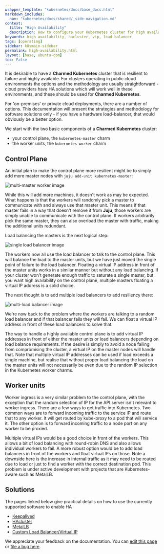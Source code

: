 ```yaml
---
wrapper_template: "kubernetes/docs/base_docs.html"
markdown_includes:
  nav: "kubernetes/docs/shared/_side-navigation.md"
context:
  title: "High Availability"
  description: How to configure your Kubernetes cluster for high availability.
keywords: high availability, hacluster, vip, load balancer
tags: [operating]
sidebar: k8smain-sidebar
permalink: high-availability.html
layout: [base, ubuntu-com]
toc: False
---
```


It is desirable to have a **Charmed Kubernetes** cluster that is resilient to
failure and highly available. For clusters operating in public cloud
environments the options and the methodology are usually straightforward -
cloud providers have HA solutions which will work well in these environments,
and these should be used for **Charmed Kubernetes**.

For 'on-premises' or private cloud deployments, there are a number of options.
This documentation will present the strategies and methodology for software
solutions only - if you have a hardware load-balancer, that would obviously be
a better option.

 We start with the two basic components of a **Charmed Kubernetes** cluster:

 - your control plane, the `kubernetes-master` charm
 - the worker units, the `kubernetes-worker` charm

## Control Plane

An initial plan to make the control plane more resilient might be to simply add more
master nodes with  `juju add-unit kubernetes-master`:

![multi-master worker image][img-multi-master]

While this will add more machines, it doesn't work as may be expected. What
happens is that the workers will randomly pick a master to communicate with and
always use that master unit. This means if that master fails in a way that
doesn't remove it from **Juju**, those workers are simply unable to communicate
with the control plane. If workers arbitrarily pick the same master, they can
also overload the master with traffic, making the additional units redundant.

Load balancing the masters is the next logical step:

![single load balancer image][img-single-load-balancer]

The workers now all use the load balancer to talk to the control plane. This
will balance the load to the master units, but we have just moved the single
point of failure to the load balancer. Floating a virtual IP address in front
of the master units works in a similar manner but without any load balancing.
If your cluster won't generate enough traffic to saturate a single master, but
you want high availability on the control plane, multiple masters floating a
virtual IP address is a solid choice.

The next thought is to add multiple load balancers to add resiliency there:

![multi-load balancer image][img-multi-load-balancer]

We're now back to the problem where the workers are talking to a random load
balancer and if that balancer fails they will fail. We can float a virtual IP
address in front of these load balancers to solve that.

The way to handle a highly available control plane is to add virtual IP
addresses in front of either the master units or load balancers depending on
load balance requirements. If the desire is simply to avoid a node failing from
compromising the cluster, a virtual IP on the master nodes will handle that.
Note that multiple virtual IP addresses can be used if load exceeds a single
machine, but realise that without proper load balancing the load on the master
units will not necessarily be even due to the random IP selection in the
Kubernetes worker charms.

## Worker units

Worker ingress is a very similar problem to the control plane, with the
exception that the random selection of IP for the API server isn't relevant to
worker ingress. There are a few ways to get traffic into Kubernetes. Two common
ways are to forward incoming traffic to the service IP and route that to any
worker. It will get routed by kube-proxy to a pod that will service it. The
other option is to forward incoming traffic to a node port on any worker to be
proxied.

Multiple virtual IPs would be a good choice in front of the workers. This
allows a bit of load balancing with round-robin DNS and also allows individual
workers to fail. A more robust option would be to add load balancers in front
of the workers and float virtual IPs on those. Note a downside here is the
increase in internal traffic as it may need to be routed due to load or just to
find a worker with the correct destination pod. This problem is under active
development with projects that are Kubernetes-aware such as MetalLB.

## Solutions

The pages linked below give practical details on how to use the currently supported
software to enable HA

  - [Keepalived][keepalived]
  - [HAcluster][hacluster]
  - [MetalLB][metallb]
  - [Custom Load Balancer/Virtual IP][customlb]

<!-- IMAGES -->

[img-single-load-balancer]: https://assets.ubuntu.com/v1/b47ac644-single-loadbalancer.png
[img-multi-load-balancer]: https://assets.ubuntu.com/v1/21062012-multi-load-balancer.png
[img-multi-master]: https://assets.ubuntu.com/v1/dd44ab17-multi-master.png

<!-- LINKS -->

[keepalived]: /kubernetes/docs/keepalived
[hacluster]: /kubernetes/docs/hacluster
[metallb]: /kubernetes/docs/metallb
[customlb]: /kubernetes/docs/custom-loadbalancer

<!-- FEEDBACK -->
<div class="p-notification--information">
  <p class="p-notification__response">
    We appreciate your feedback on the documentation. You can 
    <a href="https://github.com/charmed-kubernetes/kubernetes-docs/edit/master/pages/k8s/high-availability.md" class="p-notification__action">edit this page</a> 
    or 
    <a href="https://github.com/charmed-kubernetes/kubernetes-docs/issues/new" class="p-notification__action">file a bug here</a>.
  </p>
</div>
